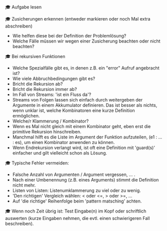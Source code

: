 :mortar_board: Aufgabe lesen

:mortar_board: Zusicherungen erkennen (entweder markieren oder noch Mal extra abschreiben)
   - Wie helfen diese bei der Definition der Problemlösung?
   - Welche Fälle müssen wir wegen einer Zusicherung beachten oder nicht beachten?
   
:mortar_board: Bei rekursiven Funktionen
   - Welche Spezialfälle gibt es, in denen z.B. ein "error" Aufruf angebracht ist?
   - Wie viele Abbruchbedingungen gibt es?
   - Bricht die Rekursion ab?
   - Bricht die Rekursion immer ab?
   - Im Fall von Streams: 'ist ein Fluss da'?
   - Streams von Folgen lassen sich einfach durch weitergeben
     der Argumente in einem Akkumulator definieren. Das ist besser als
	 nichts, wenn unklar ist, welche Kombinatoren eine kurze Definition
	 ermöglichen.
   - Welche/r Klammerung / Kombinator? 
   - Wenn es Mal nicht gleich mit einem Kombinator geht,
     eben erst die primitive Rekursion hinschreiben.
   - Manchmal hilft es die Liste im Argument der Funktion aufzuteilen,
     (e1 : ... : es), um einen Kombinator anwenden zu können.
   - Wenn Endrekursion verlangt wird, ist oft eine Definition mit 'guard(s)'
     einfacher und gilt vielleicht schon als Lösung.

:mortar_board: Typische Fehler vermeiden:
   - Falsche Anzahl von Argumenten / Argument vergessen, ... .
   - Nach einer Umbenennung (z.B. eines Arguments) stimmt die Definition nicht mehr.
   - Listen von Listen: Listenumklammerung zu viel oder zu wenig.
   - 'Den richtigen' Vergleich wählen: < oder <=, > oder >=, ...
   - Auf 'die richtige' Reihenfolge beim 'pattern matsching' achten.

:mortar_board: Wenn noch Zeit übrig ist: Test Eingabe(n) im Kopf oder schriftlich auswerten
   (kurze Eingaben nehmen, die evtl. einen schwierigeren Fall beschreiben).
